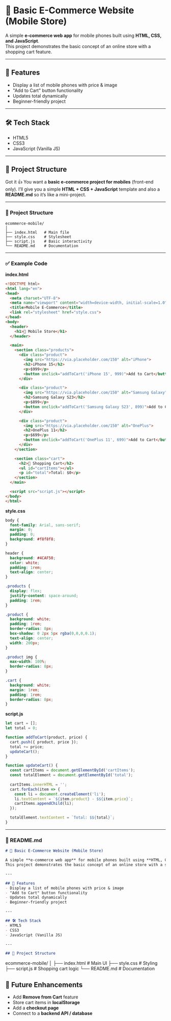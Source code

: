 # 📱 Basic E-Commerce Website (Mobile Store)

A simple **e-commerce web app** for mobile phones built using **HTML, CSS, and JavaScript**.  
This project demonstrates the basic concept of an online store with a shopping cart feature.  

---

## 🚀 Features
- Display a list of mobile phones with price & image  
- "Add to Cart" button functionality  
- Updates total dynamically  
- Beginner-friendly project  

---

## 🛠️ Tech Stack
- HTML5  
- CSS3  
- JavaScript (Vanilla JS)  

---

## 📂 Project Structure
Got it 👍 You want a **basic e-commerce project for mobiles** (front-end only). I’ll give you a simple **HTML + CSS + JavaScript** template and also a **README.md** so it’s like a mini-project.

---

### 📂 Project Structure

```
ecommerce-mobile/
│
├── index.html   # Main file
├── style.css    # Stylesheet
├── script.js    # Basic interactivity
└── README.md    # Documentation
```

---

### ✅ Example Code

**index.html**

```html
<!DOCTYPE html>
<html lang="en">
<head>
  <meta charset="UTF-8">
  <meta name="viewport" content="width=device-width, initial-scale=1.0">
  <title>Mobile E-Commerce</title>
  <link rel="stylesheet" href="style.css">
</head>
<body>
  <header>
    <h1>📱 Mobile Store</h1>
  </header>

  <main>
    <section class="products">
      <div class="product">
        <img src="https://via.placeholder.com/150" alt="iPhone">
        <h2>iPhone 15</h2>
        <p>$999</p>
        <button onclick="addToCart('iPhone 15', 999)">Add to Cart</button>
      </div>

      <div class="product">
        <img src="https://via.placeholder.com/150" alt="Samsung Galaxy">
        <h2>Samsung Galaxy S23</h2>
        <p>$899</p>
        <button onclick="addToCart('Samsung Galaxy S23', 899)">Add to Cart</button>
      </div>

      <div class="product">
        <img src="https://via.placeholder.com/150" alt="OnePlus">
        <h2>OnePlus 11</h2>
        <p>$699</p>
        <button onclick="addToCart('OnePlus 11', 699)">Add to Cart</button>
      </div>
    </section>

    <section class="cart">
      <h2>🛒 Shopping Cart</h2>
      <ul id="cartItems"></ul>
      <p id="total">Total: $0</p>
    </section>
  </main>

  <script src="script.js"></script>
</body>
</html>
```

**style.css**

```css
body {
  font-family: Arial, sans-serif;
  margin: 0;
  padding: 0;
  background: #f8f8f8;
}

header {
  background: #4CAF50;
  color: white;
  padding: 1rem;
  text-align: center;
}

.products {
  display: flex;
  justify-content: space-around;
  padding: 1rem;
}

.product {
  background: white;
  padding: 1rem;
  border-radius: 8px;
  box-shadow: 0 2px 5px rgba(0,0,0,0.1);
  text-align: center;
  width: 200px;
}

.product img {
  max-width: 100%;
  border-radius: 8px;
}

.cart {
  background: white;
  margin: 1rem;
  padding: 1rem;
  border-radius: 8px;
}
```

**script.js**

```javascript
let cart = [];
let total = 0;

function addToCart(product, price) {
  cart.push({ product, price });
  total += price;
  updateCart();
}

function updateCart() {
  const cartItems = document.getElementById('cartItems');
  const totalElement = document.getElementById('total');
  
  cartItems.innerHTML = '';
  cart.forEach(item => {
    const li = document.createElement('li');
    li.textContent = `${item.product} - $${item.price}`;
    cartItems.appendChild(li);
  });

  totalElement.textContent = `Total: $${total}`;
}
```

---

### 📘 README.md

```markdown
# 📱 Basic E-Commerce Website (Mobile Store)

A simple **e-commerce web app** for mobile phones built using **HTML, CSS, and JavaScript**.  
This project demonstrates the basic concept of an online store with a shopping cart feature.  

---

## 🚀 Features
- Display a list of mobile phones with price & image  
- "Add to Cart" button functionality  
- Updates total dynamically  
- Beginner-friendly project  

---

## 🛠️ Tech Stack
- HTML5  
- CSS3  
- JavaScript (Vanilla JS)  

---

## 📂 Project Structure
```

ecommerce-mobile/
│
├── index.html   # Main UI
├── style.css    # Styling
├── script.js    # Shopping cart logic
└── README.md    # Documentation


## 🔮 Future Enhancements

* Add **Remove from Cart** feature
* Store cart items in **localStorage**
* Add a **checkout page**
* Connect to a **backend API / database**
